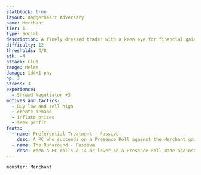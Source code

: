```yaml
---
statblock: true
layout: Daggerheart Adversary
name: Merchant
tier: 1
type: Social
description: A finely dressed trader with a keen eye for financial gain.
difficulty: 12
thresholds: 4/8
atk: -4
attack: Club
range: Melee
damage: 1d4+1 phy
hp: 3
stress: 3
experience:
  - Shrewd Negotiator +3
motives_and_tactics:
  - Buy low and sell high
  - create demand
  - inflate prices
  - seek profit
feats:
  - name: Preferential Treatment - Passive
    desc: A PC who succeeds on a Presence Roll against the Merchant gains a discount on purchases. A PC who fails on a Presence Roll against the Merchant must pay more and has disadvantage on future Presence Rolls against the Merchant.
  - name: The Runaround - Passive
    desc: When a PC rolls a 14 or lower on a Presence Roll made against the Merchant, they must mark a Stress.
---
```


```statblock
monster: Merchant
```